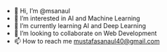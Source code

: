 - 👋 Hi, I’m @msanaul
- 👀 I’m interested in AI and Machine Learning
- 🌱 I’m currently learning AI and Deep Learning
- 💞️ I’m looking to collaborate on Web Development
- 📫 How to reach me mustafasanaul40@gmail.com

<!---
msanaul/msanaul is a ✨ special ✨ repository because its `README.md` (this file) appears on your GitHub profile.
You can click the Preview link to take a look at your changes.
--->

